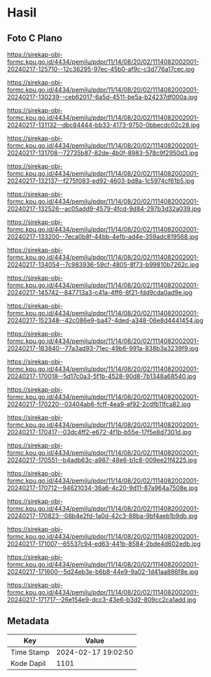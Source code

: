 # Hasil

## Foto C Plano

https://sirekap-obj-formc.kpu.go.id/4434/pemilu/pdpr/11/14/08/20/02/1114082002001-20240217-125710--12c36295-97ec-45b0-af9c-c3d776a17cec.jpg

https://sirekap-obj-formc.kpu.go.id/4434/pemilu/pdpr/11/14/08/20/02/1114082002001-20240217-130239--ceb62017-6a5d-4511-be5a-b24237df000a.jpg

https://sirekap-obj-formc.kpu.go.id/4434/pemilu/pdpr/11/14/08/20/02/1114082002001-20240217-131132--dbc84444-bb33-4173-9750-0bbecdc02c28.jpg

https://sirekap-obj-formc.kpu.go.id/4434/pemilu/pdpr/11/14/08/20/02/1114082002001-20240217-131708--72735b87-82de-4b0f-8983-578c9f2950d3.jpg

https://sirekap-obj-formc.kpu.go.id/4434/pemilu/pdpr/11/14/08/20/02/1114082002001-20240217-132137--f275f083-ed92-4603-bd8a-1c5974cf61b5.jpg

https://sirekap-obj-formc.kpu.go.id/4434/pemilu/pdpr/11/14/08/20/02/1114082002001-20240217-132526--ac05add9-4579-4fcd-9d84-297b3d32a039.jpg

https://sirekap-obj-formc.kpu.go.id/4434/pemilu/pdpr/11/14/08/20/02/1114082002001-20240217-133200--7eca0b8f-44bb-4efb-ad4e-359adc819568.jpg

https://sirekap-obj-formc.kpu.go.id/4434/pemilu/pdpr/11/14/08/20/02/1114082002001-20240217-134054--7c983936-59cf-4805-8f73-b99810b7262c.jpg

https://sirekap-obj-formc.kpu.go.id/4434/pemilu/pdpr/11/14/08/20/02/1114082002001-20240217-145742--847713a3-c41a-4ff6-8f21-fdd9cda0ad9e.jpg

https://sirekap-obj-formc.kpu.go.id/4434/pemilu/pdpr/11/14/08/20/02/1114082002001-20240217-152348--42c086e9-ba47-4ded-a348-06e8d4441454.jpg

https://sirekap-obj-formc.kpu.go.id/4434/pemilu/pdpr/11/14/08/20/02/1114082002001-20240217-183840--77a3ad93-71ec-49b6-991a-838b3a3239f9.jpg

https://sirekap-obj-formc.kpu.go.id/4434/pemilu/pdpr/11/14/08/20/02/1114082002001-20240217-170018--5d17c0a3-5f1b-4528-90d8-7b1348a68540.jpg

https://sirekap-obj-formc.kpu.go.id/4434/pemilu/pdpr/11/14/08/20/02/1114082002001-20240217-170220--03404ab6-fcff-4ea9-af92-2cdfb11fca82.jpg

https://sirekap-obj-formc.kpu.go.id/4434/pemilu/pdpr/11/14/08/20/02/1114082002001-20240217-170417--03dc4ff2-e672-4f1b-b55e-17f5e8d7301d.jpg

https://sirekap-obj-formc.kpu.go.id/4434/pemilu/pdpr/11/14/08/20/02/1114082002001-20240217-170551--b4adb63c-a987-48e6-b1c8-009ee21f4225.jpg

https://sirekap-obj-formc.kpu.go.id/4434/pemilu/pdpr/11/14/08/20/02/1114082002001-20240217-170712--94621034-36a6-4c20-9d11-87a964a7508e.jpg

https://sirekap-obj-formc.kpu.go.id/4434/pemilu/pdpr/11/14/08/20/02/1114082002001-20240217-170823--08b4e2fd-1a0d-42c3-88ba-9bf4aeb1b9db.jpg

https://sirekap-obj-formc.kpu.go.id/4434/pemilu/pdpr/11/14/08/20/02/1114082002001-20240217-171007--65537c94-ed63-441b-8584-2bde4d602edb.jpg

https://sirekap-obj-formc.kpu.go.id/4434/pemilu/pdpr/11/14/08/20/02/1114082002001-20240217-171600--5d24eb3e-b6b8-44e9-9a02-1d41aa886f8e.jpg

https://sirekap-obj-formc.kpu.go.id/4434/pemilu/pdpr/11/14/08/20/02/1114082002001-20240217-171717--26e154e9-dcc3-43e6-b3d2-809cc2ca1add.jpg


## Metadata

| Key        | Value               |
| ---------- | ------------------- |
| Time Stamp | 2024-02-17 19:02:50 |
| Kode Dapil | 1101                |



